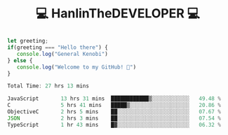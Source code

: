 # <p align="center"> 💻 HanlinTheDEVELOPER 💻 </p>
 ```js
let greeting;
 if(greeting === "Hello there") {
    console.log("General Kenobi")
} else { 
    console.log("Welcome to my GitHub! 👋")
}
```



<!--START_SECTION:waka-->

```js
Total Time: 27 hrs 13 mins

JavaScript       13 hrs 31 mins  ████████████▒░░░░░░░░░░░░   49.48 %
C                5 hrs 41 mins   █████▒░░░░░░░░░░░░░░░░░░░   20.86 %
ObjectiveC       2 hrs 5 mins    ██░░░░░░░░░░░░░░░░░░░░░░░   07.67 %
JSON             2 hrs 3 mins    ██░░░░░░░░░░░░░░░░░░░░░░░   07.54 %
TypeScript       1 hr 43 mins    █▓░░░░░░░░░░░░░░░░░░░░░░░   06.32 %
```

<!--END_SECTION:waka-->


